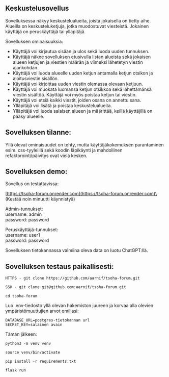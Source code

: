 ## Keskustelusovellus

Sovelluksessa näkyy keskustelualueita, joista jokaisella on tietty aihe. Alueilla on keskusteluketjuja, jotka muodostuvat viesteistä. Jokainen käyttäjä on peruskäyttäjä tai ylläpitäjä.

Sovelluksen ominaisuuksia:

<ul>
    <li>Käyttäjä voi kirjautua sisään ja ulos sekä luoda uuden tunnuksen.</li>
    <li>Käyttäjä näkee sovelluksen etusivulla listan alueista sekä jokaisen alueen ketjujen ja viestien määrän ja viimeksi lähetetyn viestin ajankohdan.</li>
    <li>Käyttäjä voi luoda alueelle uuden ketjun antamalla ketjun otsikon ja aloitusviestin sisällön.</li>
    <li>Käyttäjä voi kirjoittaa uuden viestin olemassa olevaan ketjuun.</li>
    <li>Käyttäjä voi muokata luomansa ketjun otsikkoa sekä lähettämänsä viestin sisältöä. Käyttäjä voi myös poistaa ketjun tai viestin.</li>
    <li>Käyttäjä voi etsiä kaikki viestit, joiden osana on annettu sana.</li>
    <li>Ylläpitäjä voi lisätä ja poistaa keskustelualueita.</li>
    <li>Ylläpitäjä voi luoda salaisen alueen ja määrittää, keillä käyttäjillä on pääsy alueelle.</li>
</ul>

## Sovelluksen tilanne:

Yllä olevat ominaisuudet on tehty, mutta käyttäjäkokemuksen parantaminen esim. css-tyyleillä sekä koodin läpikäynti ja mahdollinen refaktorointi/päivitys ovat vielä kesken.

## Sovelluksen demo:

Sovellus on testattavissa:

[https://tsoha-forum.onrender.com](https://tsoha-forum.onrender.com)\
(Kestää noin minuutti käynnistyä)

Admin-tunnukset:\
username: admin\
password: password

Peruskäyttäjä-tunnukset:\
username: user1\
password: password

Sovelluksen tietokannassa valmiina oleva data on luotu ChatGPT:llä.

## Sovelluksen testaus paikallisesti:

```
HTTPS - git clone https://github.com/aarnif/tsoha-forum.git

SSH - git clone git@github.com:aarnif/tsoha-forum.git

cd tsoha-forum
```

Luo .env-tiedosto yllä olevan hakemiston juureen ja korvaa alla olevien ympäristömuuttujien arvot omillasi:

```
DATABASE_URL=postgres-tietokannan url
SECRET_KEY=salainen avain
```

Tämän jälkeen:

```
python3 -m venv venv

source venv/bin/activate

pip install -r requirements.txt

flask run
```
